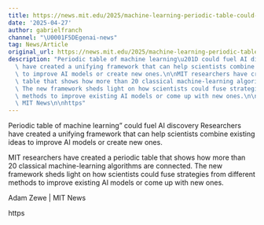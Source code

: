 ```yaml
---
title: https://news.mit.edu/2025/machine-learning-periodic-table-could-fuel-ai-discovery-0423
date: '2025-04-27'
author: gabrielfranch
channel: "\U0001F5DEgenai-news"
tag: News/Article
original_url: https://news.mit.edu/2025/machine-learning-periodic-table-could-fuel-ai-discovery-0423
description: "Periodic table of machine learning\u201D could fuel AI discovery\nResearchers\
  \ have created a unifying framework that can help scientists combine existing ideas\
  \ to improve AI models or create new ones.\n\nMIT researchers have created a periodic\
  \ table that shows how more than 20 classical machine-learning algorithms are connected.\
  \ The new framework sheds light on how scientists could fuse strategies from different\
  \ methods to improve existing AI models or come up with new ones.\n\nAdam Zewe |\
  \ MIT News\n\nhttps"
---
```


Periodic table of machine learning” could fuel AI discovery
Researchers have created a unifying framework that can help scientists combine existing ideas to improve AI models or create new ones.

MIT researchers have created a periodic table that shows how more than 20 classical machine-learning algorithms are connected. The new framework sheds light on how scientists could fuse strategies from different methods to improve existing AI models or come up with new ones.

Adam Zewe | MIT News

https